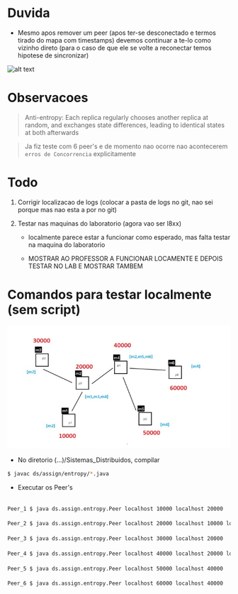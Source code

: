 # Duvida

+ Mesmo apos remover um peer (apos ter-se desconectado e termos tirado do mapa com timestamps) devemos continuar a te-lo como vizinho direto (para o caso de que ele se volte a reconectar temos hipotese de sincronizar)

![alt text](duvida.jpeg)

# Observacoes
> Anti-entropy: Each replica regularly chooses another replica at random,
and exchanges state differences, leading to identical states at both
afterwards

> Ja fiz teste com 6 peer's e de momento nao ocorre nao acontecerem ```erros de Concorrencia``` explicitamente


# Todo

1. Corrigir localizacao de logs (colocar a pasta de logs no git, nao sei porque mas nao esta a por no git)



2. Testar nas maquinas do laboratorio (agora vao ser l8xx)

    + localmente parece estar a funcionar como esperado, mas falta testar na maquina do laboratorio

    + MOSTRAR AO PROFESSOR A FUNCIONAR LOCAMENTE E DEPOIS TESTAR NO LAB E MOSTRAR TAMBEM


# Comandos para testar localmente (sem script)

![alt text](peer_network.jpeg)


+ No diretorio (...)/Sistemas_Distribuidos, compilar

```bash
$ javac ds/assign/entropy/*.java
```

+ Executar os Peer's

```bash 

Peer_1 $ java ds.assign.entropy.Peer localhost 10000 localhost 20000 

Peer_2 $ java ds.assign.entropy.Peer localhost 20000 localhost 10000 localhost 30000 localhost 40000 

Peer_3 $ java ds.assign.entropy.Peer localhost 30000 localhost 20000

Peer_4 $ java ds.assign.entropy.Peer localhost 40000 localhost 20000 localhost 50000 localhost 60000

Peer_5 $ java ds.assign.entropy.Peer localhost 50000 localhost 40000

Peer_6 $ java ds.assign.entropy.Peer localhost 60000 localhost 40000

```

